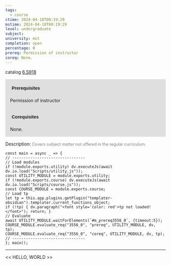 ```yaml
---
tags:
  - course
ctime: 2024-04-18T00:19:29
mstime: 2024-04-18T00:19:29
level: undergraduate
subject: 
university: mit
completion: open
percentage: 0
prereq: Permission of instructor
coreq: None.
---
```


catalog [6.S918](http://student.mit.edu/catalog/m6e.html#6.S918)

<span style="display: block; padding: 15px; background-color: rgb(100, 100, 100, 0.2);"><font id="m_prereq3556_0" style="display: block; font-family: Arial, sans-serif; font-weight: bold; padding: 5px">Prerequisites</font><br><span id="prereq3556_0">Permission of instructor</span></span>
<span style="display: block; padding: 15px; background-color: rgb(100, 100, 100, 0.2);"><font id="m_coreq3556_0" style="display: block; font-family: Arial, sans-serif; font-weight: bold; padding: 5px">Corequisites</font><br><span id="coreq3556_0">None.</span></span>

<font style="">Description:</font>
<font style="color: grey; font-size: 0.8rem;">Covers subject matter not offered in the regular curriculum.</font>

```dataviewjs
const main = async _ => {
// --------------------------------
// Load modules
if (!module.exports.utility) dv.executeJs(await dv.io.load("Scripts/utility.js"));
const UTILITY_MODULE = module.exports.utility;
if (!module.exports.course) dv.executeJs(await dv.io.load("Scripts/course.js"));
const COURSE_MODULE = module.exports.course;
// Load tp
let tp = this.app.plugins.getPlugin("templater-obsidian").templater.current_functions_object;
if (!tp) { dv.paragraph("<font style='color: red'>tp not loaded!</font>"); return; }
// Evaluate
await UTILITY_MODULE.waitForElements(`#m_prereq3556_0`, {timeout:5});
COURSE_MODULE.evaluate_req("3556_0", "prereq", UTILITY_MODULE, dv, tp);
COURSE_MODULE.evaluate_req("3556_0", "coreq", UTILITY_MODULE, dv, tp);
// --------------------------------
}; main();
```

---

<< HELLO, WORLD >>
